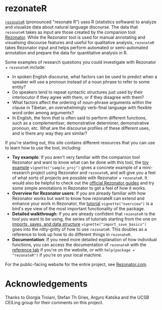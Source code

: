 # rezonateR

[`rezonateR`](rezonators.github.io/rezonateR/) (pronounced "resonate R") uses R (statistics software) to analyze and visualize data about natural language discourse. The data that `rezonateR` takes as input are those created by the companion tool [Rezonator](https://github.com/johnwdubois/rezonator). While the Rezonator tool is used for manual annotating and visualising discourse features and useful for qualitative analysis, `rezonateR` takes Rezonator input and helps perform automated or semi-automated annotation and prepare the data for quantitative analysis in R.

Some examples of research questions you could investigate with Rezonator + `rezonateR` include:

-   In spoken English discourse, what factors can be used to predict when a speaker will use a pronoun instead of a noun phrase to refer to some entity?
-   Do speakers tend to repeat syntactic structures just used by their interlocutor if they agree with them, or if they disagree with them?
-   What factors affect the ordering of noun-phrase arguments within the clause in Tibetan, an overwhelmingly verb-final language with flexible word order among arguments?
-   In English, the form *that* is often said to perform different functions, such as a complementiser, demonstrative determiner, demonstrative pronoun, etc. What are the discourse profiles of these different uses, and is there any way they are similar?

If you're starting out, this site contains different resources that you can use to learn how to use the tool, including:

-   **Toy example**: If you aren't very familiar with the companion tool Rezonator and want to know what can be done with this tool, the [toy example](https://rezonators.github.io/rezonateR/articles/sample_proj.html) `vignette("sample_proj")` gives a concrete example of a mini-research project using Rezonator and `rezonateR`, and will give you a feel of what sorts of projects are possible with Rezonator + `rezonateR`. It would also be helpful to check out the [official Rezonator guides](https://rezonator.com/guide/) and try some simple annotations in Rezonator to get a feel of how it works.
-   **Overview for Rezonator users**: If you are already familiar with how Rezonator works but want to know how rezonateR can extend and enhance your work in Rezonator, the [tutorial](https://rezonators.github.io/rezonateR/articles/import_save_basics.html) `vignette("overview")` is a bird's eye view of the most important functionality of the package.
-   **Detailed walkthrough**: If you are already confident that `rezonateR` is the tool you want to be using, the series of tutorials starting from the one on [imports, saves, and data structure](https://rezonators.github.io/rezonateR/articles/import_save_basics.html) `vignette("import_save_basics")` goes into the nitty-gritty of how to use `rezonateR`. This doubles as a reference to look up how to do different things in `rezonateR`.
-   **Documentation**: If you need more detailed explanation of how individual functions, you can access the documentation of `rezonateR` with the [reference tab](https://rezonators.github.io/rezonateR/reference/index.html) if you're on the website, or with `help(package = "rezonateR")` if you're on your local machine.

For the public-facing website for the entire project, see [Rezonator.com](https://rezonator.com/).

# Acknowledgements

Thanks to Giorgia Troiani, Stefan Th Gries, Argyro Katsika and the UCSB CEILing group for their comments on this project.
